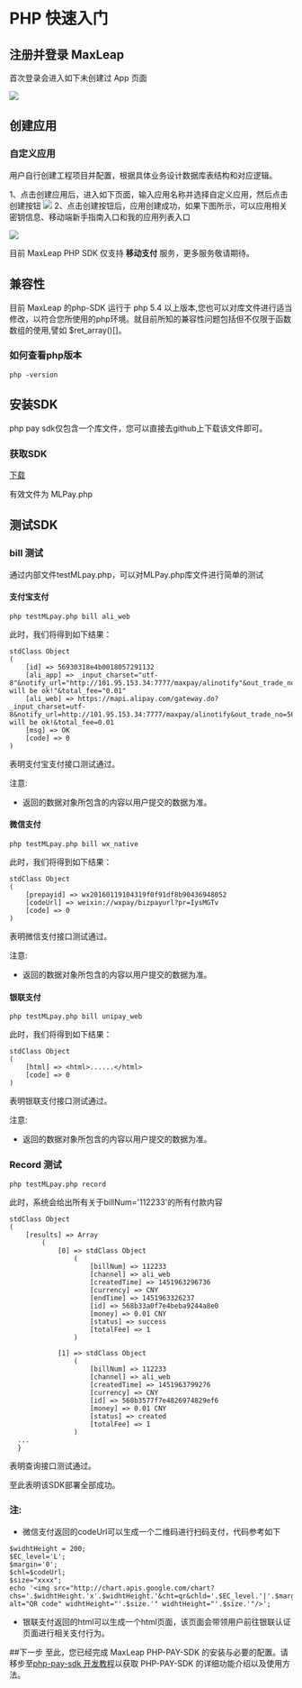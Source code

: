 # PHP 快速入门
## 注册并登录 MaxLeap
首次登录会进入如下未创建过 App 页面

![](../../../images/login_1.png)

## 创建应用
### 自定义应用
用户自行创建工程项目并配置，根据具体业务设计数据库表结构和对应逻辑。

1、点击创建应用后，进入如下页面，输入应用名称并选择自定义应用，然后点击创建按钮
![](../../../images/CreateAppCustom1.png)
2、点击创建按钮后，应用创建成功，如果下图所示，可以应用相关密钥信息、移动端新手指南入口和我的应用列表入口

![](../../../images/CreateAppCustom2.png)


目前 MaxLeap PHP SDK 仅支持 **移动支付** 服务，更多服务敬请期待。

## 兼容性

目前 MaxLeap 的php-SDK 运行于 php 5.4 以上版本,您也可以对库文件进行适当修改，以符合您所使用的php环境。就目前所知的兼容性问题包括但不仅限于函数数组的使用,譬如 $ret_array()[]。

### 如何查看php版本

```
php -version
```

## 安装SDK

php pay sdk仅包含一个库文件，您可以直接去github上下载该文件即可。

### 获取SDK

[下载](https://github.com/MaxLeap/SDK-MaxPay-PHP/archive/master.zip)

有效文件为 MLPay.php


## 测试SDK
### bill 测试
通过内部文件testMLpay.php，可以对MLPay.php库文件进行简单的测试

#### 支付宝支付

```
php testMLpay.php bill ali_web
```
此时，我们将得到如下结果：

```
stdClass Object
(
    [id] => 56930318e4b0018057291132
    [ali_app] => _input_charset="utf-8"&notify_url="http://101.95.153.34:7777/maxpay/alinotify"&out_trade_no="56930318e4b0018057291132"&partner="2088121305224121"&payment_type="1"&return_url="http://www.qq.com"&seller_id="2088121305224121"&service="mobile.securitypay.pay"&sign="mlwsJRkiiEdkGKjteE3gVNQP8ZT8BlxvE2yK7AAsHXAu1N33MZcTMKxXxnTcMBdMsSa%2FIta6c21LTjtOFVouCttHEzrJxmi60CRsJGtj4Wx1eqqAozjDfR%2BWA%2B5MC0CHIAv%2FTGLN%2BWJxcQrivFsTDqh%2Fapwv6uO8jlJPLOLxkOU%3D"&sign_type="RSA"&subject="it will be ok!"&total_fee="0.01"
    [ali_web] => https://mapi.alipay.com/gateway.do?_input_charset=utf-8&notify_url=http://101.95.153.34:7777/maxpay/alinotify&out_trade_no=56930318e4b0018057291132&partner=2088121305224121&payment_type=1&return_url=http://www.qq.com&seller_id=2088121305224121&service=create_direct_pay_by_user&sign=0791e8812c3c16729ba45bd009e2f257&sign_type=MD5&subject=it will be ok!&total_fee=0.01
    [msg] => OK
    [code] => 0
)
```

表明支付宝支付接口测试通过。

注意:

* 返回的数据对象所包含的内容以用户提交的数据为准。

#### 微信支付

```
php testMLpay.php bill wx_native
```
此时，我们将得到如下结果：

```
stdClass Object
(
    [prepayid] => wx20160119104319f0f91df8b90436948052
    [codeUrl] => weixin://wxpay/bizpayurl?pr=IysMGTv
    [code] => 0
)
```
表明微信支付接口测试通过。

注意:

* 返回的数据对象所包含的内容以用户提交的数据为准。

#### 银联支付

```
php testMLpay.php bill unipay_web
```
此时，我们将得到如下结果：

```
stdClass Object
(
    [html] => <html>......</html>
    [code] => 0
)
```
表明银联支付接口测试通过。

注意:

* 返回的数据对象所包含的内容以用户提交的数据为准。

### Record 测试

```
php testMLpay.php record
```

此时，系统会给出所有关于billNum='112233'的所有付款内容

```
stdClass Object
(
    [results] => Array
        (
            [0] => stdClass Object
                (
                    [billNum] => 112233
                    [channel] => ali_web
                    [createdTime] => 1451963296736
                    [currency] => CNY
                    [endTime] => 1451963326237
                    [id] => 568b33a0f7e4beba9244a8e0
                    [money] => 0.01 CNY
                    [status] => success
                    [totalFee] => 1
                )

            [1] => stdClass Object
                (
                    [billNum] => 112233
                    [channel] => ali_web
                    [createdTime] => 1451963799276
                    [currency] => CNY
                    [id] => 568b3577f7e4826974829ef6
                    [money] => 0.01 CNY
                    [status] => created
                    [totalFee] => 1
                )
  ...
  }
```
表明查询接口测试通过。

至此表明该SDK部署全部成功。

### 注:

* 微信支付返回的codeUrl可以生成一个二维码进行扫码支付，代码参考如下

```
$widhtHeight = 200;
$EC_level='L';
$margin='0';
$chl=$codeUrl;
$size="xxxx";
echo '<img src="http://chart.apis.google.com/chart?chs='.$widhtHeight.'x'.$widhtHeight.'&cht=qr&chld='.$EC_level.'|'.$margin.'&chl='.$chl.'" alt="QR code" widhtHeight="'.$size.'" widhtHeight="'.$size.'"/>';
```

* 银联支付返回的html可以生成一个html页面，该页面会带领用户前往银联认证页面进行相关支付行为。

##下一步
至此，您已经完成 MaxLeap PHP-PAY-SDK 的安装与必要的配置。请移步至[php-pay-sdk 开发教程](https://maxleap.cn/s/web/zh_cn/guide/devguide/php.html)以获取 PHP-PAY-SDK 的详细功能介绍以及使用方法。